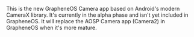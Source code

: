 This is the new GrapheneOS Camera app based on Android's modern CameraX
library. It's currently in the alpha phase and isn't yet included in
GrapheneOS. It will replace the AOSP Camera app (Camera2) in GrapheneOS when
it's more mature.
